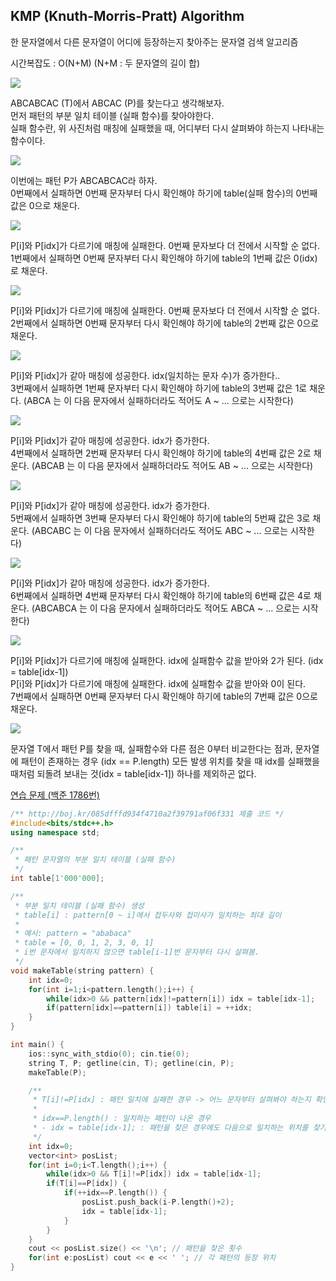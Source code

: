 ## KMP (Knuth-Morris-Pratt) Algorithm
한 문자열에서 다른 문자열이 어디에 등장하는지 찾아주는 문자열 검색 알고리즘

시간복잡도 : O(N+M) (N+M : 두 문자열의 길이 합)

![](https://github.com/user-attachments/assets/caaed2b3-c9ac-4999-90f1-9d84be9f975e)

ABCABCAC (T)에서 ABCAC (P)를 찾는다고 생각해보자.  
먼저 패턴의 부분 일치 테이블 (실패 함수)를 찾아야한다.  
실패 함수란, 위 사진처럼 매칭에 실패했을 때, 어디부터 다시 살펴봐야 하는지 나타내는 함수이다.

![](https://github.com/user-attachments/assets/90938c0a-73c2-4160-b24d-f43107110c7c)

이번에는 패턴 P가 ABCABCAC라 하자.  
0번째에서 실패하면 0번째 문자부터 다시 확인해야 하기에 table(실패 함수)의 0번째 값은 0으로 채운다.

![](https://github.com/user-attachments/assets/161e7510-f30c-4461-a7af-597153cf32f5)

P[i]와 P[idx]가 다르기에 매칭에 실패한다. 0번째 문자보다 더 전에서 시작할 순 없다.  
1번째에서 실패하면 0번째 문자부터 다시 확인해야 하기에 table의 1번째 값은 0(idx)로 채운다.

![](https://github.com/user-attachments/assets/b1397b81-9773-4f23-af4a-c7fed0857503)

P[i]와 P[idx]가 다르기에 매칭에 실패한다. 0번째 문자보다 더 전에서 시작할 순 없다.  
2번째에서 실패하면 0번째 문자부터 다시 확인해야 하기에 table의 2번째 값은 0으로 채운다.

![](https://github.com/user-attachments/assets/cc354ba5-bbb6-4bbe-9fdd-2c71a648ce9d)

P[i]와 P[idx]가 같아 매칭에 성공한다. idx(일치하는 문자 수)가 증가한다..  
3번째에서 실패하면 1번째 문자부터 다시 확인해야 하기에 table의 3번째 값은 1로 채운다. (ABCA 는 이 다음 문자에서 실패하더라도 적어도 A ~ ... 으로는 시작한다)

![](https://github.com/user-attachments/assets/2d29e5b5-c924-40d6-8b05-37ab866da263)

P[i]와 P[idx]가 같아 매칭에 성공한다. idx가 증가한다.  
4번째에서 실패하면 2번째 문자부터 다시 확인해야 하기에 table의 4번째 값은 2로 채운다. (ABCAB 는 이 다음 문자에서 실패하더라도 적어도 AB ~ ... 으로는 시작한다)

![](https://github.com/user-attachments/assets/b8f0f1f1-1f8d-473b-a3ad-627adb581a05)

P[i]와 P[idx]가 같아 매칭에 성공한다. idx가 증가한다.  
5번째에서 실패하면 3번째 문자부터 다시 확인해야 하기에 table의 5번째 값은 3로 채운다. (ABCABC 는 이 다음 문자에서 실패하더라도 적어도 ABC ~ ... 으로는 시작한다)

![](https://github.com/user-attachments/assets/3c8cfdd3-0ce5-4ae7-a8dd-08df4a381d73)

P[i]와 P[idx]가 같아 매칭에 성공한다. idx가 증가한다.  
6번째에서 실패하면 4번째 문자부터 다시 확인해야 하기에 table의 6번째 값은 4로 채운다. (ABCABCA 는 이 다음 문자에서 실패하더라도 적어도 ABCA ~ ... 으로는 시작한다)

![](https://github.com/user-attachments/assets/8dbb193f-801c-4dfb-9b62-6c2243bf33ad)

P[i]와 P[idx]가 다르기에 매칭에 실패한다. idx에 실패함수 값을 받아와 2가 된다. (idx = table[idx-1])  
P[i]와 P[idx]가 다르기에 매칭에 실패한다. idx에 실패함수 값을 받아와 0이 된다.  
7번째에서 실패하면 0번째 문자부터 다시 확인해야 하기에 table의 7번째 값은 0으로 채운다.

![](https://github.com/user-attachments/assets/5ca21cdd-4edc-4b41-8d1c-d3dcd867800c)

문자열 T에서 패턴 P를 찾을 때, 실패함수와 다른 점은 0부터 비교한다는 점과, 문자열에 패턴이 존재하는 경우 (idx == P.length) 모든 발생 위치를 찾을 때 idx를 실패했을 때처럼 되돌려 보내는 것(idx = table[idx-1]) 하나를 제외하곤 없다.

[연습 문제 (백준 1786번)](https://www.acmicpc.net/problem/1786)

``` c++
/** http://boj.kr/085dfffd934f4710a2f39791af06f331 제출 코드 */
#include<bits/stdc++.h>
using namespace std;

/** 
 * 패턴 문자열의 부분 일치 테이블 (실패 함수)
 */
int table[1'000'000];

/**
 * 부분 일치 테이블 (실패 함수) 생성
 * table[i] : pattern[0 ~ i]에서 접두사와 접미사가 일치하는 최대 길이
 * 
 * 예시: pattern = "ababaca"
 * table = [0, 0, 1, 2, 3, 0, 1]
 * i번 문자에서 일치하지 않으면 table[i-1]번 문자부터 다시 살펴봄.
 */
void makeTable(string pattern) {
    int idx=0;
    for(int i=1;i<pattern.length();i++) {
        while(idx>0 && pattern[idx]!=pattern[i]) idx = table[idx-1];
        if(pattern[idx]==pattern[i]) table[i] = ++idx;
    }
}

int main() {
    ios::sync_with_stdio(0); cin.tie(0);
    string T, P; getline(cin, T); getline(cin, P);
    makeTable(P);

    /**
     * T[i]!=P[idx] : 패턴 일치에 실패한 경우 -> 어느 문자부터 살펴봐야 하는지 확인 (실패 함수 실행)
     * 
     * idx==P.length() : 일치하는 패턴이 나온 경우
     * - idx = table[idx-1]; : 패턴을 찾은 경우에도 다음으로 일치하는 위치를 찾기 위해 다시 되돌아감.
     */
    int idx=0;
    vector<int> posList;
    for(int i=0;i<T.length();i++) {
        while(idx>0 && T[i]!=P[idx]) idx = table[idx-1];
        if(T[i]==P[idx]) {
            if(++idx==P.length()) {
                posList.push_back(i-P.length()+2);
                idx = table[idx-1];
            }
        }
    }
    cout << posList.size() << '\n'; // 패턴을 찾은 횟수
    for(int e:posList) cout << e << ' '; // 각 패턴의 등장 위치
}
```
